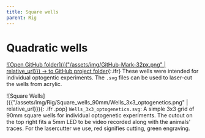 ```yaml
---
title: Square wells
parent: Rig
---
```


# Quadratic wells

[![Open GitHub folder]({{"/assets/img/GitHub-Mark-32px.png" | relative_url}}) → to GitHub project folder](https://github.com/reiserlab/Component-Design/tree/main/Rig/Square_wells_90mm){:.ifr}
These wells were intended for individual optogentic experiments. The `.svg` files can be used to laser-cut the wells from acrylic.

![Square Wells]({{"/assets/img/Rig/Square_wells_90mm/Wells_3x3_optogenetics.png" | relative_url}}){: .ifr .pop}
`Wells_3x3_optogenetics.svg`: A simple 3x3 grid of 90mm square wells for individual optogenetic experiments. The cutout on the top right fits a 5mm LED to be video recorded along with the animals' traces. For the lasercutter we use, red signifies cutting, green engraving.
